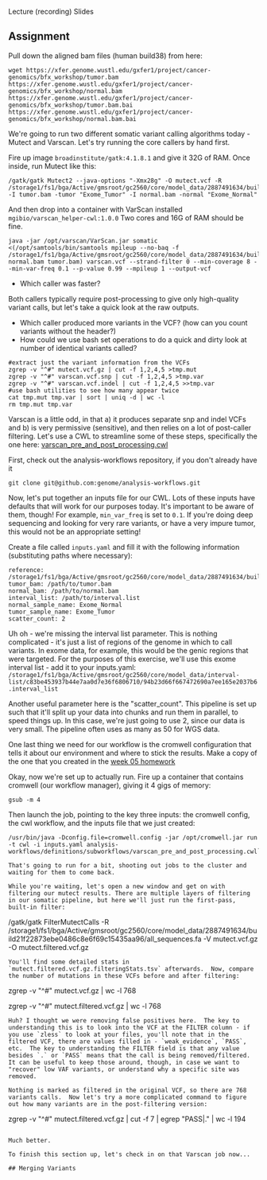Lecture (recording)
Slides


## Assignment

Pull down the aligned bam files (human build38) from here:
```
wget https://xfer.genome.wustl.edu/gxfer1/project/cancer-genomics/bfx_workshop/tumor.bam https://xfer.genome.wustl.edu/gxfer1/project/cancer-genomics/bfx_workshop/normal.bam https://xfer.genome.wustl.edu/gxfer1/project/cancer-genomics/bfx_workshop/tumor.bam.bai https://xfer.genome.wustl.edu/gxfer1/project/cancer-genomics/bfx_workshop/normal.bam.bai

```

We're going to run two different somatic variant calling algorithms today - Mutect and Varscan.  Let's try running the core callers by hand first.

Fire up image `broadinstitute/gatk:4.1.8.1` and give it 32G of RAM.  Once inside, run Mutect like this:

```
/gatk/gatk Mutect2 --java-options "-Xmx28g" -O mutect.vcf -R /storage1/fs1/bga/Active/gmsroot/gc2560/core/model_data/2887491634/build21f22873ebe0486c8e6f69c15435aa96/all_sequences.fa -I tumor.bam -tumor "Exome_Tumor" -I normal.bam -normal "Exome_Normal"
```

And then drop into a container with VarScan installed `mgibio/varscan_helper-cwl:1.0.0`  Two cores and 16G of RAM should be fine.

```
java -jar /opt/varscan/VarScan.jar somatic <(/opt/samtools/bin/samtools mpileup --no-baq -f /storage1/fs1/bga/Active/gmsroot/gc2560/core/model_data/2887491634/build21f22873ebe0486c8e6f69c15435aa96/all_sequences.fa normal.bam tumor.bam) varscan.vcf --strand-filter 0 --min-coverage 8 --min-var-freq 0.1 --p-value 0.99 --mpileup 1 --output-vcf
```

- Which caller was faster?

Both callers typically require post-processing to give only high-quality variant calls, but let's take a quick look at the raw outputs. 

- Which caller produced more variants in the VCF? (how can you count variants without the header?)
- How could we use bash set operations to do a quick and dirty look at number of identical variants called?
```
#extract just the variant information from the VCFs
zgrep -v "^#" mutect.vcf.gz | cut -f 1,2,4,5 >tmp.mut
zgrep -v "^#" varscan.vcf.snp | cut -f 1,2,4,5 >tmp.var
zgrep -v "^#" varscan.vcf.indel | cut -f 1,2,4,5 >>tmp.var
#use bash utilities to see how many appear twice
cat tmp.mut tmp.var | sort | uniq -d | wc -l
rm tmp.mut tmp.var
```

Varscan is a little odd, in that a) it produces separate snp and indel VCFs and b) is very permissive (sensitive), and then relies on a lot of post-caller filtering. Let's use a CWL to streamline some of these steps, specifically the one here: [varscan_pre_and_post_processing.cwl](https://github.com/genome/analysis-workflows/blob/master/definitions/subworkflows/varscan_pre_and_post_processing.cwl)

First, check out the analysis-workflows repository, if you don't already have it

``` 
git clone git@github.com:genome/analysis-workflows.git 
```

Now, let's put together an inputs file for our CWL.  Lots of these inputs have defaults that will work for our purposes today.  It's important to be aware of them, though!  For example, `min_var_freq` is set to `0.1`. If you're doing deep sequencing and looking for very rare variants, or have a very impure tumor, this would not be an appropriate setting!

Create a file called `inputs.yaml` and fill it with the following information (substituting paths where necessary):

```
reference: /storage1/fs1/bga/Active/gmsroot/gc2560/core/model_data/2887491634/build21f22873ebe0486c8e6f69c15435aa96/all_sequences.fa
tumor_bam: /path/to/tumor.bam
normal_bam: /path/to/normal.bam
interval_list: /path/to/interval.list
normal_sample_name: Exome_Normal
tumor_sample_name: Exome_Tumor
scatter_count: 2
```

Uh oh - we're missing the interval list parameter.  This is nothing complicated - it's just a list of regions of the genome in which to call variants. In exome data, for example, this would be the genic regions that were targeted. For the purposes of this exercise, we'll use this exome interval list - add it to your inputs.yaml: `/storage1/fs1/bga/Active/gmsroot/gc2560/core/model_data/interval-list/c83be453937b44e7aa0d7e36f6806710/94b23d66f667472690a7ee165e2037b6.interval_list`

Another useful parameter here is the "scatter_count".  This pipeline is set up such that it'll split up your data into chunks and run them in parallel, to speed things up.  In this case, we're just going to use 2, since our data is very small. The pipeline often uses as many as 50 for WGS data.

One last thing we need for our workflow is the cromwell configuration that tells it about our environment and where to stick the results.  Make a copy of the one that you created in the [week 05 homework](https://github.com/genome/bfx-workshop/blob/master/week_05/cromwell_alignment_walkthrough.md)

Okay, now we're set up to actually run.  Fire up a container that contains cromwell (our workflow manager), giving it 4 gigs of memory: 
``` 
gsub -m 4
```

Then launch the job, pointing to the key three inputs: the cromwell config, the cwl workflow, and the inputs file that we just created:

```
/usr/bin/java -Dconfig.file=cromwell.config -jar /opt/cromwell.jar run -t cwl -i inputs.yaml analysis-workflows/definitions/subworkflows/varscan_pre_and_post_processing.cwl```

That's going to run for a bit, shooting out jobs to the cluster and waiting for them to come back.  

While you're waiting, let's open a new window and get on with filtering our mutect results. There are multiple layers of filtering in our somatic pipeline, but here we'll just run the first-pass, built-in filter:
```
/gatk/gatk FilterMutectCalls -R /storage1/fs1/bga/Active/gmsroot/gc2560/core/model_data/2887491634/build21f22873ebe0486c8e6f69c15435aa96/all_sequences.fa -V mutect.vcf.gz -O mutect.filtered.vcf.gz
```
You'll find some detailed stats in `mutect.filtered.vcf.gz.filteringStats.tsv` afterwards.  Now, compare the number of mutations in these VCFs before and after filtering:

```
zgrep -v "^#" mutect.vcf.gz | wc -l
768

zgrep -v "^#" mutect.filtered.vcf.gz | wc -l
768
```
Huh? I thought we were removing false positives here.  The key to understanding this is to look into the VCF at the FILTER column - if you use `zless` to look at your files, you'll note that in the filtered VCF, there are values filled in - `weak_evidence`, `PASS`, etc.  The key to understanding the FILTER field is that any value besides `.` or `PASS` means that the call is being removed/filtered.  It can be useful to keep those around, though, in case we want to "recover" low VAF variants, or understand why a specific site was removed.

Nothing is marked as filtered in the original VCF, so there are 768 variants calls.  Now let's try a more complicated command to figure out how many variants are in the post-filtering version:
```
zgrep -v "^#" mutect.filtered.vcf.gz | cut -f 7 | egrep "PASS|\." | wc -l
194
```

Much better.

To finish this section up, let's check in on that Varscan job now...

## Merging Variants








